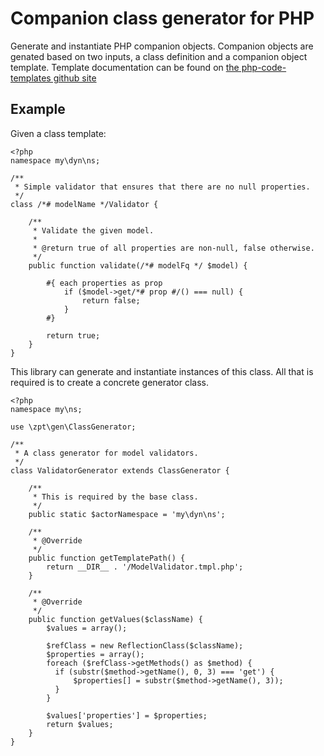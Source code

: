 # Companion class generator for PHP

Generate and instantiate PHP companion objects.  Companion objects are genated
based on two inputs, a class definition and a companion object
template. Template documentation can be found on [the php-code-templates github
site](git@github.com:pgraham/php-code-templates.git)

## Example

Given a class template:

    <?php
    namespace my\dyn\ns;

    /**
     * Simple validator that ensures that there are no null properties.
     */
    class /*# modelName */Validator {

        /**
         * Validate the given model.
         *
         * @return true of all properties are non-null, false otherwise.
         */
        public function validate(/*# modelFq */ $model) {

            #{ each properties as prop
                if ($model->get/*# prop #/() === null) {
                    return false;
                }
            #}

            return true;
        }
    }

This library can generate and instantiate instances of this class.  All that is
required is to create a concrete generator class.

    <?php
    namespace my\ns;

    use \zpt\gen\ClassGenerator;

    /**
     * A class generator for model validators.
     */
    class ValidatorGenerator extends ClassGenerator {
        
        /**
         * This is required by the base class.
         */
        public static $actorNamespace = 'my\dyn\ns';

        /**
         * @Override
         */
        public function getTemplatePath() {
            return __DIR__ . '/ModelValidator.tmpl.php';
        }

        /**
         * @Override
         */
        public function getValues($className) {
            $values = array();

            $refClass = new ReflectionClass($className);
            $properties = array();
            foreach ($refClass->getMethods() as $method) {
              if (substr($method->getName(), 0, 3) === 'get') {
                  $properties[] = substr($method->getName(), 3));
              }
            }

            $values['properties'] = $properties;
            return $values;
        }
    }

